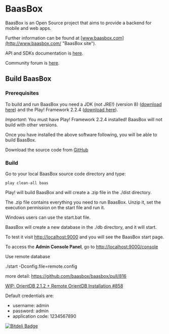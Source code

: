 BaasBox
=======

BaasBox is an Open Source project that aims to provide a backend for mobile and web apps.

Further information can be found at [www.baasbox.com](http://www.baasbox.com/ "BaasBox site").

API and SDKs documentation is [here](http://www.baasbox.com/documentation/ "BaasBox Docs").

Community forum is [here](https://groups.google.com/forum/#!forum/baasbox "BaasBox community forum"). 

Build BaasBox
-------------
### Prerequisites
To build and run BaasBox you need a JDK (not JRE!) (version 8) ([download here](http://www.oracle.com/technetwork/java/javase/downloads/index.html)) and the Play! Framework 2.2.4 ([download here](http://www.playframework.org/download)).

*Important*: You must have Play! Framework 2.2.4 installed! BaasBox will not build with other versions.

Once you have installed the above software following, you will be able to build BaasBox.

Download the source code from [GitHub](https://github.com/baasbox/baasbox)

### Build
Go to your local BaasBox source code directory and type:

`play clean-all baas`

Play! will build BaasBox and will create a .zip file in the ./dist directory.

The .zip file contains everything you need to run BaasBox.
Unzip it, set the execution permission on the start file and run it.

Windows users can use the start.bat file.

BaasBox will create a new database in the ./db directory, and it will start.

To test it visit <http://localhost:9000> and you will see the BaasBox start page.

To access the **Admin Console Panel**, go to <http://localhost:9000/console>

Use remote database

./start -Dconfig.file=remote.config

more detail: https://github.com/baasbox/baasbox/pull/816

[ WIP: OrientDB 2.1.2 + Remote OrientDB Installation #858](https://github.com/baasbox/baasbox/pull/858/commits/25fc96f043dc2d9dafb5c025a3b4336dd22361d8)

Default credentials are:

+ username: admin
+ password: admin
+ application code: 1234567890


[![Bitdeli Badge](https://d2weczhvl823v0.cloudfront.net/baasbox/baasbox/trend.png)](https://bitdeli.com/free "Bitdeli Badge")

